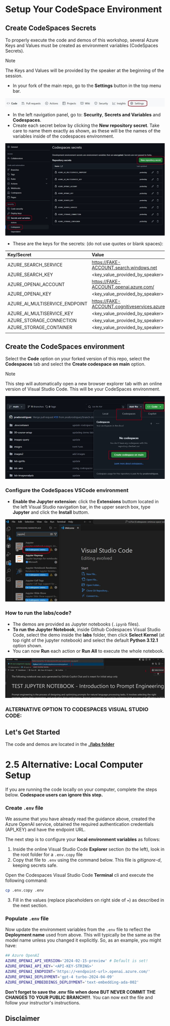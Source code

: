 # Setup Your CodeSpace Environment

## Create CodeSpaces Secrets

To properly execute the code and demos of this workshop, several Azure Keys and Values must be created as environment variables (CodeSpaces Secrets).

> [!NOTE]
>
> The Keys and Values will be provided by the speaker at the beginning of the session.

* In your fork of the main repo, go to the **Settings** button in the top menu bar.

![Terminal](./images/cs5.jpg)

* In the left navigation panel, go to: **Security**, **Secrets and Variables** and **Codespaces**.
* Create each secret below by clicking the **New repository secret**.  Take care to name them exactly as shown, as these will be the names of the variables inside of the codespaces environment.

![Terminal](./images/cs2.jpg)

* These are the keys for the secrets: (do not use quotes or blank spaces):

| Key/Secret  | Value  |
| :--- | :--- |
| AZURE_SEARCH_SERVICE | https://FAKE-ACCOUNT.search.windows.net |
| AZURE_SEARCH_KEY | <key_value_provided_by_speaker> |
| AZURE_OPENAI_ACCOUNT | https://FAKE-ACCOUNT.openai.azure.com/ |
| AZURE_OPENAI_KEY | <key_value_provided_by_speaker> |
| AZURE_AI_MULTISERVICE_ENDPOINT | https://FAKE-ACCOUNT.cognitiveservices.azure.com/ |
| AZURE_AI_MULTISERVICE_KEY | <key_value_provided_by_speaker> |
| AZURE_STORAGE_CONNECTION | <key_value_provided_by_speaker> |
| AZURE_STORAGE_CONTAINER | <key_value_provided_by_speaker> |
| | |

## Create the CodeSpaces environment

Select the **Code** option on your forked version of this repo, select the **Codespaces** tab and select the **Create codespace on main** option.

> [!NOTE]
>
> This step will automatically open a new browser explorer tab with an online version of Visual Studio Code. This will be your CodeSpaces environment.

![Dialog showing buttons to create a codespace](./images/cs1.jpg)

### Configure the CodeSpaces VSCode environment

* **Enable the Jupyter extension**: click the **Extensions** buttom located in the left Visual Studio navigation bar, in the upper search box, type **Jupyter** and click the **Install** buttom.

![Jupyter](./images/jupyter.jpg)

### How to run the labs/code?

* The demos are provided as Jupyter notebooks (`.ipynb` files).
* **To run the Jupyter Notebook**, inside Github Codespaces Visual Studio Code, select the demo inside the **labs** folder, then click **Select Kernel** (at top right of the jupyter notebook) and select the default **Python 3.12.1** option shown.
* You can now **Run** each action or **Run All** to execute the whole notebook.

![VSC Python Kernel](./images/kernel.jpg)

### ALTERNATIVE OPTION TO CODESPACES VISUAL STUDIO CODE: 

## Let's Get Started

The code and demos are located in the **[./labs folder](../labs/)**




# 2.5 Alternative:  Local Computer Setup

If you are running the code locally on your computer, complete the steps below.  **Codespace users can ignore this step.**

### Create `.env` file

We assume that you have already read the guidance above, created the Azure OpenAI service, obtained the required authentication credentials (API_KEY) and have the endpoint URL.

The next step is to configure your **local environment variables** as follows:

1. Inside the online Visual Studio Code **Explorer** section (to the left), look in the root folder for a `.env.copy` file
2. Copy that file to `.env` using the command below. This file is _gitignore-d_, keeping secrets safe.

Open the Codespaces Visual Studio Code **Terminal** cli and execute the following command:

   ```bash
   cp .env.copy .env
   ```

3. Fill in the values (replace placeholders on right side of `=`) as described in the next section.

### Populate `.env` file

Now update the environment variables from the `.env` file to reflect the **Deployment name** used from above. This will typically be the same as the model name unless you changed it explicitly. So, as an example, you might have:

```bash
## Azure OpenAI
AZURE_OPENAI_API_VERSION='2024-02-15-preview' # Default is set!
AZURE_OPENAI_API_KEY='<API-KEY-STRING>'
AZURE_OPENAI_ENDPOINT='https://<endpoint-url>.openai.azure.com/'
AZURE_OPENAI_DEPLOYMENT='gpt-4 turbo-2024-04-09' 
AZURE_OPENAI_EMBEDDINGS_DEPLOYMENT='text-embedding-ada-002'
```

**Don't forget to save the .env file when done BUT NEVER COMMIT THE CHANGES TO YOUR PUBLIC BRANCH!!!**. You can now exit the file and follow your instructor's instructions.


## Disclaimer
